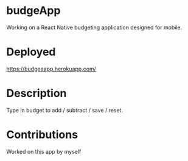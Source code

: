 # budgeApp
Working on a React Native budgeting application designed for mobile.
# Deployed
https://budgeeapp.herokuapp.com/
# Description
Type in budget to add / subtract / save / reset.
# Contributions
Worked on this app by myself
